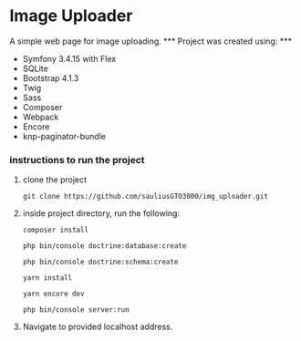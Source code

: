 # Image Uploader

A simple web page for image uploading.
*** Project was created using: ***
  - Symfony 3.4.15 with Flex
  - SQLite
  - Bootstrap 4.1.3
  - Twig
  - Sass
  - Composer
  - Webpack
  - Encore
  - knp-paginator-bundle

### instructions to run the project ###
  1. clone the project
  
     ```
     git clone https://github.com/sauliusGTO3000/img_uploader.git
     ```
     
  2. inside project directory, run the following:
  
      ```
      composer install
      ```
      ```
      php bin/console doctrine:database:create
      ```
      ```
      php bin/console doctrine:schema:create
      ```
      ```
      yarn install
      ```
      ```
      yarn encore dev
      ```
      ```
      php bin/console server:run
      ```
  3. Navigate to provided localhost address.
  
